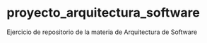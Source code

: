# proyecto_arquitectura_software
Ejercicio de repositorio de la materia de Arquitectura de Software
